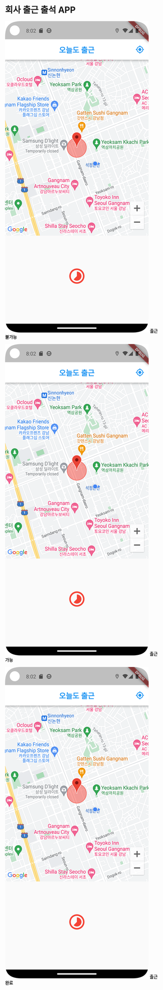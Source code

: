 # 회사 출근 출석 APP

![jpg_1](./asset/1.png)
<b>출근 불가능

![jpg_1](./asset/1.png)
출근 가능

![jpg_1](./asset/1.png)
출근 완료